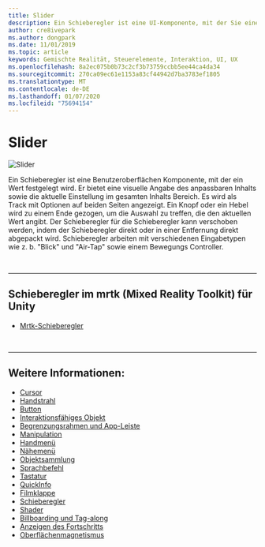 ```yaml
---
title: Slider
description: Ein Schieberegler ist eine UI-Komponente, mit der Sie einen Wert festlegen können, indem Sie einen Knopf oder einen Hebel in eine Spur verschieben.
author: cre8ivepark
ms.author: dongpark
ms.date: 11/01/2019
ms.topic: article
keywords: Gemischte Realität, Steuerelemente, Interaktion, UI, UX
ms.openlocfilehash: 8a2ec075b0b73c2cf3b73759ccbb5ee44ca4da34
ms.sourcegitcommit: 270ca09ec61e1153a83cf44942d7ba3783ef1805
ms.translationtype: MT
ms.contentlocale: de-DE
ms.lasthandoff: 01/07/2020
ms.locfileid: "75694154"
---
```

# <a name="slider"></a>Slider

![Slider](images/UX/UX_Hero_Slider.jpg)

Ein Schieberegler ist eine Benutzeroberflächen Komponente, mit der ein Wert festgelegt wird. Er bietet eine visuelle Angabe des anpassbaren Inhalts sowie die aktuelle Einstellung im gesamten Inhalts Bereich. Es wird als Track mit Optionen auf beiden Seiten angezeigt. Ein Knopf oder ein Hebel wird zu einem Ende gezogen, um die Auswahl zu treffen, die den aktuellen Wert angibt. Der Schieberegler für die Schieberegler kann verschoben werden, indem der Schieberegler direkt oder in einer Entfernung direkt abgepackt wird. Schieberegler arbeiten mit verschiedenen Eingabetypen wie z. b. "Blick" und "Air-Tap" sowie einem Bewegungs Controller.

<br>

---

## <a name="slider-in-mrtk-mixed-reality-toolkit-for-unity"></a>Schieberegler im mrtk (Mixed Reality Toolkit) für Unity

* [Mrtk-Schieberegler](https://microsoft.github.io/MixedRealityToolkit-Unity/Documentation/README_Sliders.html)

<br>

---

## <a name="see-also"></a>Weitere Informationen:

* [Cursor](cursors.md)
* [Handstrahl](point-and-commit.md)
* [Button](button.md)
* [Interaktionsfähiges Objekt](interactable-object.md)
* [Begrenzungsrahmen und App-Leiste](app-bar-and-bounding-box.md)
* [Manipulation](direct-manipulation.md)
* [Handmenü](hand-menu.md)
* [Nähemenü](near-menu.md)
* [Objektsammlung](object-collection.md)
* [Sprachbefehl](voice-input.md)
* [Tastatur](keyboard.md)
* [QuickInfo](tooltip.md)
* [Filmklappe](slate.md)
* [Schieberegler](slider.md)
* [Shader](shader.md)
* [Billboarding und Tag-along](billboarding-and-tag-along.md)
* [Anzeigen des Fortschritts](progress.md)
* [Oberflächenmagnetismus](surface-magnetism.md)
